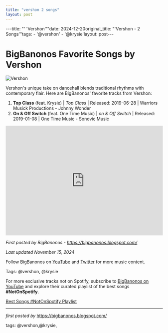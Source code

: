 ```yaml
---
title: "vershon 2 songs"
layout: post
---
```

---title: "' 'Vershon''"date: 2024-12-20original_title: "'Vershon - 2 Songs'"tags:  - '@vershon'  - '@krysie'layout: post---<h1>BigBanonos Favorite Songs by Vershon</h1><img src="https://i.ytimg.com/vi/bzXCEvUdCBw/hq720.jpg?sqp=-oaymwE7CK4FEIIDSFryq4qpAy0IARUAAAAAGAElAADIQj0AgKJD8AEB-AH-CYAC0AWKAgwIABABGH8gFigTMA8=&rs=AOn4CLCViFQl2Ra6WsVrJwatQVgkeHEEMw" alt="Vershon"> <p>Vershon's unique take on dancehall blends traditional rhythms with contemporary flair. Here are BigBanonos' favorite tracks from Vershon:</p> <ol> <li><strong>Top Class</strong> (feat. Krysie) | <em>Top Class</em> | Released: 2019-06-28 | Warriors Musick Productions - Johnny Wonder</li> <li><strong>On & Off Switch</strong> (feat. One Time Music) | <em>on & Off Switch</em> | Released: 2019-01-08 | One Time Music - Sonovic Music</li></ol> <div> <iframe src="https://open.spotify.com/embed/playlist/6SrVAEfqUePgORiEYtd11N?utm_source=generator" width="100%" height="352" frameborder="0" allowfullscreen="" allow="autoplay; clipboard-write; encrypted-media; fullscreen; picture-in-picture" loading="lazy"></iframe></div> <p><em>First posted by BigBanonos - <a href="https://bigbanonos.blogspot.com/">https://bigbanonos.blogspot.com/</a></em></p><p><em>Last updated November 15, 2024</em></p><p>Follow BigBanonos on <a href="https://www.youtube.com/@BigBanonos">YouTube</a> and <a href="https://x.com/bigbanonos">Twitter</a> for more music content.</p><p>Tags: @vershon, @krysie</p><!--Subscribe and Playlist Links--><div>    <p>For more exclusive tracks not on Spotify, subscribe to <a href="https://www.youtube.com/@BigBanonos" target="_blank">BigBanonos on YouTube</a> and explore their curated playlist of the best songs <strong>#NotOnSpotify</strong>.</p>    <p><a href="https://www.youtube.com/playlist?list=PLtuNtuTatqI0kFahUCbtbfenC_ET5O_tr" target="_blank">Best Songs #NotOnSpotify Playlist<br /></a></p></div><hr /><p><em>first posted by</em> <a href="https://bigbanonos.blogspot.com/" rel="noopener" target="_new">https://bigbanonos.blogspot.com/</a></p><p>tags: @vershon,@krysie,</p>